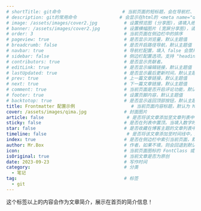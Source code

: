 ```yaml
---
# shortTitle: git命令                       # 当前页面的短标题，会在导航栏、侧边栏和路径导航中作为首选
# description: git的常用命令                # 会显示在html的 <meta name="description" content="git的常用命令">
# image: /assets/images/cover2.jpg          # 设置预览图 (分享图)，请填入绝对路径
# banner: /assets/images/cover2.jpg         # 设置横幅图片 (宽屏分享图)，请填入绝对路径
# order: 3                                  # 当前页面在侧边栏中的排序
# pageview: true                            # 是否显示浏览量，默认主题值
# breadcrumb: false                         # 是否开启路径导航，默认主题值
# navbar: true                              # 导航栏配置，填入 false 会禁用导航栏
# sidebar: false                            # 侧边栏配置选项。支持 "heading" 或 false
# contributors: true                        # 是否显示贡献者。
# editLink: true                            # 是否显示编辑链接，默认主题值
# lastUpdated: true                         # 是否显示最后更新时间，默认主题值
# prev: true                                # 上一篇文章链接，默认主题值
# next: true                                # 下一篇文章链接，默认主题值
# comment: true                             # 当前页面是否开启评论功能，默认主题值
# footer: true                              # 设置页脚内容，默认主题值
# backtotop: true                           # 是否显示返回顶部按钮，默认主题值
title: Frontmatter 配置示例                     # 当前页面内容标题，默认为 Markdown 文件中的第一个 h1 标签内容
cover: /assets/images/qima.jpg              # 封面图片
article: false                               # 是否将该文章添加至文章列表中，默认true
sticky: false                               # 是否在列表中置顶。当填入数字时，数字越大，排名越靠前 ，默认false
star: false                                 # 是否收藏在博客主题的文章列表中。当填入数字时，数字越大，排名越靠前，默认false。
timeline: false                              # 是否将该文章添加至时间线中，默认true
index: true                                 # 是否在侧边栏中索引当前页面，默认true
author: Mr.Box                              # 作者，如果不填，则会回退到默认作者
icon:                                       # 当前页面图标的 FontClass 或文件路径
isOriginal: true                            # 当前文章是否为原创
date: 2023-09-23                            # 写作时间
category:                                   # 分类
  - 笔记
tag:                                        # 标签
  - git
---
```


这个标签以上的内容会作为文章简介，展示在首页的简介信息！
<!-- more -->

